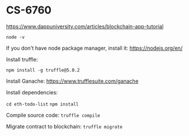 # CS-6760


https://www.dappuniversity.com/articles/blockchain-app-tutorial

```node -v```

If you don't have node package manager, install it: https://nodejs.org/en/

Install truffle: 

```npm install -g truffle@5.0.2```

Install Ganache: https://www.trufflesuite.com/ganache

Install dependencies:

```cd eth-todo-list```
```npm install```

Compile source code:
```truffle compile```

Migrate contract to blockchain:
```truffle migrate```